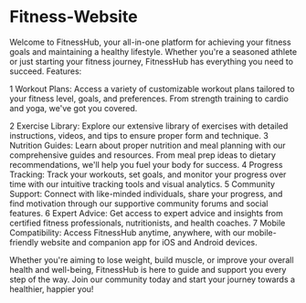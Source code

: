 # Fitness-Website
Welcome to FitnessHub, your all-in-one platform for achieving your fitness goals and maintaining a healthy lifestyle. Whether you're a seasoned athlete or just starting your fitness journey, FitnessHub has everything you need to succeed.
Features:

1 Workout Plans: Access a variety of customizable workout plans tailored to your fitness level, goals, and preferences. From strength training to cardio and yoga, we've got you covered.

2 Exercise Library: Explore our extensive library of exercises with detailed instructions, videos, and tips to ensure proper form and technique.
3 Nutrition Guides: Learn about proper nutrition and meal planning with our comprehensive guides and resources. From meal prep ideas to dietary recommendations, we'll help you fuel your body for success.
4 Progress Tracking: Track your workouts, set goals, and monitor your progress over time with our intuitive tracking tools and visual analytics.
5 Community Support: Connect with like-minded individuals, share your progress, and find motivation through our supportive community forums and social features.
6 Expert Advice: Get access to expert advice and insights from certified fitness professionals, nutritionists, and health coaches.
7 Mobile Compatibility: Access FitnessHub anytime, anywhere, with our mobile-friendly website and companion app for iOS and Android devices.

Whether you're aiming to lose weight, build muscle, or improve your overall health and well-being, FitnessHub is here to guide and support you every step of the way. Join our community today and start your journey towards a healthier, happier you!

